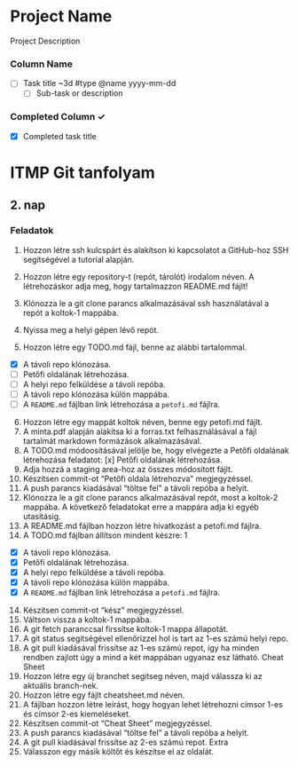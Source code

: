 # Project Name
Project Description

### Column Name
- [ ] Task title ~3d #type @name yyyy-mm-dd  
  - [ ] Sub-task or description  

### Completed Column ✓
- [x] Completed task title  



# ITMP Git tanfolyam

## 2. nap

### Feladatok

1.	Hozzon létre ssh kulcspárt és alakítson ki kapcsolatot a GitHub-hoz SSH segítségével a tutorial alapján.

2.	Hozzon létre egy repository-t (repót, tárolót) irodalom néven. A létrehozáskor adja meg, hogy tartalmazzon README.md fájlt!

3.	Klónozza le a git clone parancs alkalmazásával ssh használatával a repót a koltok-1 mappába.

4.	Nyissa meg a helyi gépen lévő repót.

5.	Hozzon létre egy TODO.md fájl, benne az alábbi tartalommal.

  - [x] A távoli repo klónozása.
  - [ ] Petőfi oldalának létrehozása.
  - [ ] A helyi repo felküldése a távoli repóba.
  - [ ] A távoli repo klónozása külön mappába.
  - [ ] A `README.md` fájlban link létrehozása a `petofi.md` fájlra.

6.	Hozzon létre egy mappát koltok néven, benne egy petofi.md fájlt.
7.	A minta.pdf alapján alakítsa ki a forras.txt felhasználásával a fájl tartalmát markdown formázások alkalmazásával.
8.	A TODO.md módoosításával jelölje be, hogy elvégezte a Petőfi oldalának létrehozása feladatot:
[x] Petőfi oldalának létrehozása.
9.	Adja hozzá a staging area-hoz az összes módosított fájlt.
10.	Készítsen commit-ot “Petőfi oldala létrehozva” megjegyzéssel.
11.	A push parancs kiadásával “töltse fel” a távoli repóba a helyit.
12.	Klónozza le a git clone parancs alkalmazásával repót, most a koltok-2 mappába. A következő feladatokat erre a mappára adja ki egyéb utasításig.
13.	A README.md fájlban hozzon létre hivatkozást a petofi.md fájlra.
14.	A TODO.md fájlban állítson mindent készre:
1
-	[x] A távoli repo klónozása.
-	[x] Petőfi oldalának létrehozása.
-	[x] A helyi repo felküldése a távoli repóba.
-	[x] A távoli repo klónozása külön mappába.
-	[x] A `README.md` fájlban link létrehozása a `petofi.md` fájlra.
14.	Készítsen commit-ot “kész” megjegyzéssel.
15.	Váltson vissza a koltok-1 mappába.
16.	A git fetch paranccsal firssítse koltok-1 mappa állapotát.
17.	A git status segítségével ellenőrizzel hol is tart az 1-es számú helyi repo.
18.	A git pull kiadásával frissítse az 1-es számú repot, így ha minden rendben zajlott úgy a mind a két mappában ugyanaz esz látható.
Cheat Sheet
1.	Hozzon létre egy új branchet segitseg néven, majd válassza ki az aktuális branch-nek.
2.	Hozzon létre egy fájlt cheatsheet.md néven.
3.	A fájlban hozzon létre leírást, hogy hogyan lehet létrehozni címsor 1-es és címsor 2-es kiemeléseket.
4.	Készítsen commit-ot “Cheat Sheet” megjegyzéssel.
5.	A push parancs kiadásával “töltse fel” a távoli repóba a helyit.
6.	A git pull kiadásával frissítse az 2-es számú repot.
Extra
1. Válasszon egy másik költőt és készítse el az oldalát.
